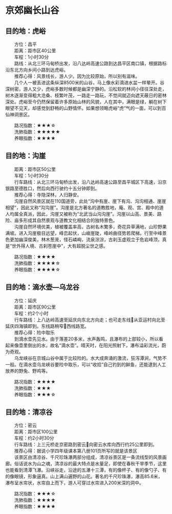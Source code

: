 # 京郊幽长山谷  

## 目的地：虎峪  
&emsp;&emsp;方位：昌平  
&emsp;&emsp;距离：距市区40公里  
&emsp;&emsp;车程：1小时30分  
&emsp;&emsp;路线：从北三环马甸桥出发，沿八达岭高速公路到达昌平区南口镇，根据路标沿东北方向乡间小路到达虎峪。  
&emsp;&emsp;推荐心得：风景线长，游人少。因为比较原始，所以别有滋味。  
&emsp;&emsp;几个人一被丢进这条纵深8500米的山谷，马上像水彩滴进水盆一样晕开。谷深树密，游人又少，虎峪多数时候都是幽深宁静的。沿松软的林间小径往深处走，树木逐渐变得粗大沧桑、枝繁叶茂，一路走一路玩，不觉间就迈向遮天蔽日的密林深处。虎峪至今仍然保留着许多原始山林的风貌，人在其中，满眼是绿，躺在树下眼望不见天，却感觉到舒畅的山野情怀。如果想领略虎峪“虎”气的一面，可以到百仙神洞景区。  

&emsp;&emsp;路况指数：★★★☆  
&emsp;&emsp;洗肺指数：★★★★★  
&emsp;&emsp;养眼指数：★★★★  

## 目的地：沟崖  
&emsp;&emsp;距离：距市区50公里  
&emsp;&emsp;车程：1小时30分  
&emsp;&emsp;行车路线：从北三环马甸桥出发，沿八达岭高速公路至昌平城区下高速，沿京银路至德胜口，然后向西行驶约十五分钟即到。  
&emsp;&emsp;推荐心得：寺隐深林，人归静安。  
&emsp;&emsp;沟崖自然风景区就在110国道旁，此处“沟中有崖、崖下有沟、沟沟相通、崖崖相望”，因此又称“沟沟崖”。沟崖是北方著名的道教胜地，庵、观、宫、殿中的道人均属全真派，因此，沟崖又被称为“北武当山沟沟崖”。沟崖以山高、景美、路险、庙多形成其自然景观与道教文化相结合的独特景色。  
&emsp;&emsp;沟崖自然环境优美，植被覆盖率高，古树名木繁多，奇花异草满地，山珍野果满坡。进入沟崖极目远望，峰峦起伏，山峻崖陡，峰岭曲径势若爬梯。行至中峰景色更加幽深俊美，林木葱茏，怪石嶙峋，流泉淙淙，古刹玉虚观立于危岩峰顶，真是“世外得人境、古刹苍崖中”，大有超脱尘世之感。  

&emsp;&emsp;路况指数：★★★★  
&emsp;&emsp;洗肺指数：★★★★☆  
&emsp;&emsp;养眼指数：★★★★☆  

## 目的地：滴水壶—乌龙谷  
&emsp;&emsp;方位：延庆  
&emsp;&emsp;距离：距市区90公里  
&emsp;&emsp;车程：约2个小时  
&emsp;&emsp;行车路线：上八达岭高速至延庆向东北方向走；也可走东线从亚运村向北至延庆四海镇即到。东线路稍窄西线路宽。  
&emsp;&emsp;推荐心得：险中取乐  
&emsp;&emsp;到滴水壶先见水。由于落差20多米，水声轰鸣，且瀑布的上部较小，所以看起来像壶里倒出的水，故名“滴水壶”。晴天时，在阳光照射下，瀑布溢彩流光，蔚为奇观。  
&emsp;&emsp;乌龙峡谷在京城山谷中属于比较险的。水大成奔涌的激流，狂泻潭涧，气势不一般。在滴水壶乌龙峡谷要险中取乐，可以“收拾”自己钓到的鲜鱼，还能逮到人工放养的野兔、野鸡等。  

&emsp;&emsp;路况指数：★★★★  
&emsp;&emsp;洗肺指数：★★★  
&emsp;&emsp;养眼指数：★★★☆  

## 目的地：清凉谷  
&emsp;&emsp;方位：密云  
&emsp;&emsp;距离：距市区100公里  
&emsp;&emsp;车程：约2小时30分  
&emsp;&emsp;行车路线：上三元桥走京密路到密云向密云水库向西行约25公里即到。  
&emsp;&emsp;推荐心得：据说小学四年级课本第八册101页所写的就是该景区  
&emsp;&emsp;该景区由清凉谷、千尺珍珠瀑两部分组成，清凉谷景区是一条流线型的风景画廊。俗话说水为山之魂，清凉谷的最大特点是水量足，即使在春秋干旱季节，这里也能看到清潭飞瀑。沿峡谷走，沿途的五瀑十三潭，有的像杯子、有的像勺子、有的像眼镜，形象逼真。山上满山遍野的山花。著名的千尺珍珠瀑，瀑高85.6米，瀑布呈水帘状，水帘自上而下，游人可穿过水帘进入200米深的洞中。  

&emsp;&emsp;路况指数：★★★☆  
&emsp;&emsp;洗肺指数：★★★★  
&emsp;&emsp;养眼指数：★★★★  